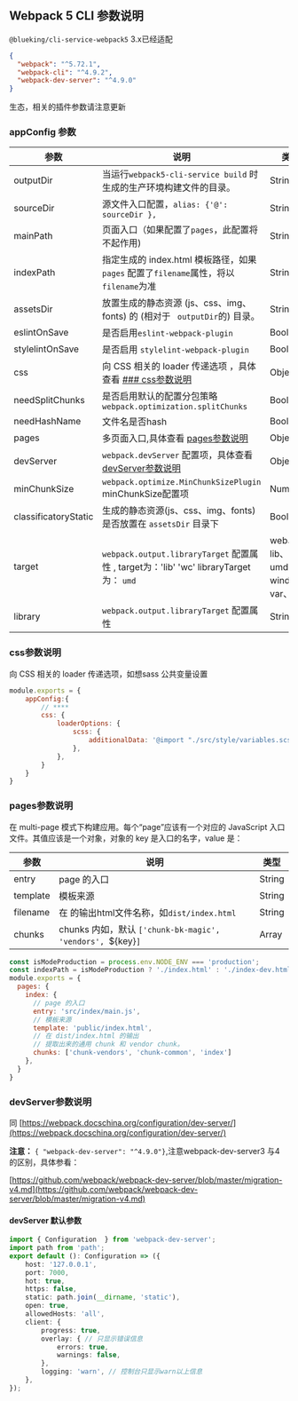 ## Webpack 5 CLI 参数说明
`@blueking/cli-service-webpack5` 3.x已经适配
```json
{
  "webpack": "^5.72.1",
  "webpack-cli": "^4.9.2",
  "webpack-dev-server": "^4.9.0"
}
```
生态，相关的插件参数请注意更新
### appConfig 参数
| 参数                   | 说明                                                                                | 类型             | 默认值             |
|----------------------|-----------------------------------------------------------------------------------|----------------|-----------------|
| outputDir            | 当运行`webpack5-cli-service build`   时生成的生产环境构建文件的目录。                                | String         | `./dist`        |
| sourceDir            | 源文件入口配置，`alias: {'@': sourceDir },`                                               | String         | `./src`         |
| mainPath             | 页面入口（如果配置了`pages`，此配置将不起作用)                                                       | String         | './src/main.js' |
| indexPath            | 指定生成的 index.html 模板路径，如果 `pages` 配置了`filename`属性，将以`filename`为准                   | String         | `index.html`    |
| assetsDir            | 放置生成的静态资源 (js、css、img、fonts) 的 (相对于 ` outputDir`的) 目录。                            | String         | `static`        |
| eslintOnSave         | 是否启用`eslint-webpack-plugin`                                                       | Boolean        | false           |
| stylelintOnSave      | 是否启用 `stylelint-webpack-plugin`                                                   | Boolean        | false           |
| css                  | 向 CSS 相关的 loader 传递选项 ，具体查看 [### css参数说明](#css参数说明)                               | Object         | null            |
| needSplitChunks      | 是否启用默认的配置分包策略`webpack.optimization.splitChunks`                                   | Boolean        | true            |
| needHashName         | 文件名是否hash                                                                         | Boolean        | true            |
| pages                | 多页面入口,具体查看 [pages参数说明](#pages参数说明)                                                | Object         | null            |
| devServer            | `webpack.devServer` 配置项，具体查看[devServer参数说明](#devServer参数说明)                       | Object         | ————            |
| minChunkSize         | `webpack.optimize.MinChunkSizePlugin`  minChunkSize配置项                            | Number         | 10000           |
| classificatoryStatic | 生成的静态资源(js、css、img、fonts)  是否放置在 `assetsDir` 目录下                                  | Boolean        | true            |
| target               | `webpack.output.libraryTarget`   配置属性 ,  target为：'lib' 'wc' libraryTarget为： `umd` |  web、lib、wc、umd、window、var、umd  | web             |
| library              | `webpack.output.libraryTarget`   配置属性                                             | String         |          |

### css参数说明
向 CSS 相关的 loader 传递选项，如想sass 公共变量设置
```javascript
module.exports = {
    appConfig:{
        // ****
        css: {
            loaderOptions: {
                scss: {
                    additionalData: '@import "./src/style/variables.scss";',
                },
            },
        }
    }
}
```
### pages参数说明
在 multi-page 模式下构建应用。每个“page”应该有一个对应的 JavaScript 入口文件。其值应该是一个对象，对象的 key 是入口的名字，value 是：

| 参数                   | 说明                                | 类型     |
|----------------------|-----------------------------------|--------|
| entry            | page 的入口                          | String |  
| template            | 模板来源                              | String |
| filename            | 在 的输出html文件名称，如`dist/index.html ` | String |
| chunks            | chunks 内如，默认 `['chunk-bk-magic', 'vendors', `${key}`]`  | Array  |

```javascript
const isModeProduction = process.env.NODE_ENV === 'production';
const indexPath = isModeProduction ? './index.html' : './index-dev.html'
module.exports = {
  pages: {
    index: {
      // page 的入口
      entry: 'src/index/main.js',
      // 模板来源
      template: 'public/index.html',
      // 在 dist/index.html 的输出
      // 提取出来的通用 chunk 和 vendor chunk。
      chunks: ['chunk-vendors', 'chunk-common', 'index']
    },
  }
}
```
### devServer参数说明
同 [https://webpack.docschina.org/configuration/dev-server/](https://webpack.docschina.org/configuration/dev-server/)

**注意：** ```{ "webpack-dev-server": "^4.9.0"}```,注意webpack-dev-server3 与4 的区别，具体参看：

[https://github.com/webpack/webpack-dev-server/blob/master/migration-v4.md](https://github.com/webpack/webpack-dev-server/blob/master/migration-v4.md)

#### devServer 默认参数 
```typescript
import { Configuration  } from 'webpack-dev-server';
import path from 'path';
export default (): Configuration => ({
    host: '127.0.0.1',
    port: 7000,
    hot: true,
    https: false,
    static: path.join(__dirname, 'static'),
    open: true,
    allowedHosts: 'all',
    client: {
        progress: true,
        overlay: { // 只显示错误信息
            errors: true,
            warnings: false,
        },
        logging: 'warn', // 控制台只显示warn以上信息
    },
});
```
